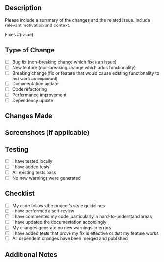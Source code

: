 ## Description

Please include a summary of the changes and the related issue. Include relevant motivation and context.

Fixes #(issue)

## Type of Change

- [ ] Bug fix (non-breaking change which fixes an issue)
- [ ] New feature (non-breaking change which adds functionality)
- [ ] Breaking change (fix or feature that would cause existing functionality to not work as expected)
- [ ] Documentation update
- [ ] Code refactoring
- [ ] Performance improvement
- [ ] Dependency update

## Changes Made

<!-- Please provide a clear and concise description of the changes -->

## Screenshots (if applicable)

<!-- Add screenshots to help explain your changes -->

## Testing

- [ ] I have tested locally
- [ ] I have added tests
- [ ] All existing tests pass
- [ ] No new warnings were generated

## Checklist

- [ ] My code follows the project's style guidelines
- [ ] I have performed a self-review
- [ ] I have commented my code, particularly in hard-to-understand areas
- [ ] I have updated the documentation accordingly
- [ ] My changes generate no new warnings or errors
- [ ] I have added tests that prove my fix is effective or that my feature works
- [ ] All dependent changes have been merged and published

## Additional Notes

<!-- Any additional information that reviewers should know -->

